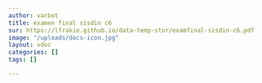 ```yaml
---
author: varbot
title: examen final sisdin c6
sur: https://lfrakie.github.io/data-temp-stor/examfinal-sisdin-c6.pdf
image: "/uploads/docs-icon.jpg"
layout: vdoc
categories: []
tags: []

---
```

